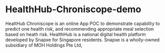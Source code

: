 # HealthHub-Chroniscope-demo
HealtHub Chroniscope is an online App POC to demonstrate capability to predict one health risk, and recommending appropriate meal selection based on heath risk. HealthHub is a national digital health platform developed by Snapxe for Singapore residents.  Snapxe is a wholly-owned subsidiary of MOH Holdings Pte Ltd, 
